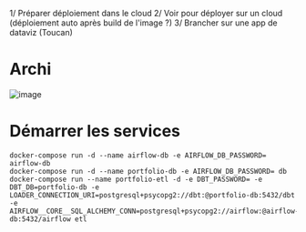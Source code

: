 1/ Préparer déploiement dans le cloud 
2/ Voir pour déployer sur un cloud (déploiement auto après build de l'image ?)
3/ Brancher sur une app de dataviz (Toucan)

# Archi
![image](https://user-images.githubusercontent.com/82377798/161382737-985d3160-ea4d-4b5d-b382-e82dca9c9062.png)

# Démarrer les services
```
docker-compose run -d --name airflow-db -e AIRFLOW_DB_PASSWORD= airflow-db
docker-compose run -d --name portfolio-db -e AIRFLOW_DB_PASSWORD= db
docker-compose run --name portfolio-etl -d -e DBT_PASSWORD= -e DBT_DB=portfolio-db -e LOADER_CONNECTION_URI=postgresql+psycopg2://dbt:@portfolio-db:5432/dbt  -e AIRFLOW__CORE__SQL_ALCHEMY_CONN=postgresql+psycopg2://airflow:@airflow-db:5432/airflow etl

```
